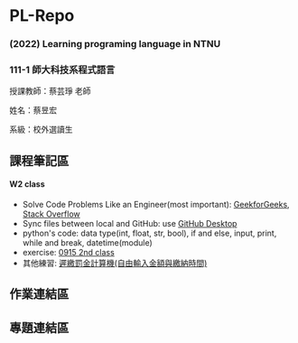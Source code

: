 # PL-Repo
### (2022) Learning programing language in NTNU

### 111-1 師大科技系程式語言  

授課教師：蔡芸琤 老師

姓名：蔡昱宏

系級：校外選讀生

## 課程筆記區
#### W2 class
* Solve Code Problems Like an Engineer(most important): [GeekforGeeks](https://www.geeksforgeeks.org/), [Stack Overflow](https://stackoverflow.com/)
* Sync files between local and GitHub: use [GitHub Desktop](https://desktop.github.com/)
* python's code: data type(int, float, str, bool), if and else, input, print, while and break, datetime(module)
* exercise: [0915 2nd class](https://github.com/AndersonTsaiTW/PL-Repo/tree/main/01_Notes/exercise_0915_02of16)
* 其他練習: [遲繳罰金計算機(自由輸入金額與繳納時間)](https://github.com/AndersonTsaiTW/PL-Repo/blob/main/01_Notes/exercise_0915_02of16/fee_calaulator.ipynb)
## 作業連結區

## 專題連結區
